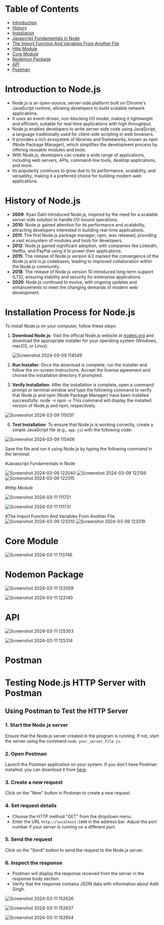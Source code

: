 # Table of Contents

- [Introduction](#introduction)
- [History](#history)
- [Installation](#installation)
- [Javascript Fundamentals in Node](#Javascript-Fundamentals-in-Node)
- [The Import Function And Variables From Another File](The-Import-Function-And-Variables-From-Another-File)
- [Http Module](#Http-Module)
- [Core Module ](Core-Module)
- [Nodemon Package](Nodemon-Package)
- [API](API)
- [Postman](Postman)


# Introduction to Node.js

- Node.js is an open-source, server-side platform built on Chrome's JavaScript runtime, allowing developers to build scalable network applications.
- It uses an event-driven, non-blocking I/O model, making it lightweight and efficient, suitable for real-time applications with high throughput.
- Node.js enables developers to write server-side code using JavaScript, a language traditionally used for client-side scripting in web browsers.
- It provides a rich ecosystem of libraries and frameworks, known as npm (Node Package Manager), which simplifies the development process by offering reusable modules and tools.
- With Node.js, developers can create a wide range of applications, including web servers, APIs, command-line tools, desktop applications, and more.
- Its popularity continues to grow due to its performance, scalability, and versatility, making it a preferred choice for building modern web applications.

# History of Node.js

- **2009**: Ryan Dahl introduced Node.js, inspired by the need for a scalable server-side solution to handle I/O-bound operations.
- **2010**: Node.js gained attention for its performance and scalability, attracting developers interested in building real-time applications.
- **2011**: The first Node.js package manager, npm, was released, providing a vast ecosystem of modules and tools for developers.
- **2012**: Node.js gained significant adoption, with companies like LinkedIn, Netflix, and PayPal using it to power their applications.
- **2015**: The release of Node.js version 4.0 marked the convergence of the Node.js and io.js codebases, leading to improved collaboration within the Node.js community.
- **2018**: The release of Node.js version 10 introduced long-term support (LTS), ensuring stability and security for enterprise applications.
- **2020**: Node.js continued to evolve, with ongoing updates and enhancements to meet the changing demands of modern web development.

# Installation Process for Node.js

To install Node.js on your computer, follow these steps:

1. **Download Node.js**: Visit the official Node.js website at [nodejs.org](https://nodejs.org) and download the appropriate installer for your operating system (Windows, macOS, or Linux).

   ![Screenshot 2024-03-09 114549](https://github.com/Aditi22222/Node.js-/assets/162342704/6d67d8c3-f46b-4628-be25-667bb6bfe77f)

3. **Run Installer**: Once the download is complete, run the installer and follow the on-screen instructions. Accept the license agreement and choose the installation directory if prompted.

4. **Verify Installation**: After the installation is complete, open a command prompt or terminal window and type the following command to verify that Node.js and npm (Node Package Manager) have been installed successfully:
node -v
npm -v
This command will display the installed version of Node.js and npm, respectively.

![Screenshot 2024-03-09 115031](https://github.com/Aditi22222/Node.js-/assets/162342704/0f7271ca-f7e9-4ae8-866b-18ca9fb39c36)


6. **Test Installation**: To ensure that Node.js is working correctly, create a simple JavaScript file (e.g., `app.js`) with the following code:

![Screenshot 2024-03-09 115406](https://github.com/Aditi22222/Node.js-/assets/162342704/d3e5de49-1ed7-4c56-a64b-2e9741e480d0)

Save the file and run it using Node.js by typing the following command in the terminal.

#Javascript Fundamentals in Node

![Screenshot 2024-03-09 122040](https://github.com/Aditi22222/Node.js-/assets/162342704/2983b408-0822-4217-bd79-d526b406cca0)
![Screenshot 2024-03-09 122156](https://github.com/Aditi22222/Node.js-/assets/162342704/7f6fa3de-93f3-4c4e-86dc-e5016dcda1fd)
![Screenshot 2024-03-09 122315](https://github.com/Aditi22222/Node.js-/assets/162342704/238f1950-bbe9-4f22-b05e-4886309b3038)

#Http Module

![Screenshot 2024-03-11 111721](https://github.com/Aditi22222/Node.js-/assets/162342704/4295380a-defc-4f4e-8e7e-9fecd85a33ff)

![Screenshot 2024-03-11 111731](https://github.com/Aditi22222/Node.js-/assets/162342704/5f446aaf-90bd-4305-a552-fdb3618e1033)

#The Import Function And Variables From Another File
![Screenshot 2024-03-09 123310](https://github.com/Aditi22222/Node.js-/assets/162342704/3fa8d5f0-8213-4612-a890-928c195a93b9)
![Screenshot 2024-03-09 123318](https://github.com/Aditi22222/Node.js-/assets/162342704/6fe4933a-0107-4503-90a1-5d856c049c94)
# Core Module  
![Screenshot 2024-03-11 113746](https://github.com/Aditi22222/Node.js-/assets/162342704/1648955a-b5fa-4c08-8644-f1dd023ef6ca)
# Nodemon Package

![Screenshot 2024-03-11 122059](https://github.com/Aditi22222/Node.js-/assets/162342704/0f74eaf1-74a1-4c18-a97e-09aa260601b3)

![Screenshot 2024-03-11 122140](https://github.com/Aditi22222/Node.js-/assets/162342704/0e376b6d-7623-406e-b28c-3743186643a1)
# API 

![Screenshot 2024-03-11 125303](https://github.com/Aditi22222/Node.js-/assets/162342704/768ae9b0-8d86-475f-9c2c-8fc11cffac88)

![Screenshot 2024-03-11 125314](https://github.com/Aditi22222/Node.js-/assets/162342704/6e06adaf-b6b9-4d0c-9e01-52681e5a5e7a)

# Postman

# Testing Node.js HTTP Server with Postman

## Using Postman to Test the HTTP Server

### 1. Start the Node.js server
Ensure that the Node.js server created in the program is running. If not, start the server using the command `node your_server_file.js`.

### 2. Open Postman
Launch the Postman application on your system. If you don't have Postman installed, you can download it from [here](https://www.postman.com/downloads/).

### 3. Create a new request
Click on the "New" button in Postman to create a new request.

### 4. Set request details
- Choose the HTTP method "GET" from the dropdown menu.
- Enter the URL `http://localhost:5000` in the address bar. Adjust the port number if your server is running on a different port.

### 5. Send the request
Click on the "Send" button to send the request to the Node.js server.

### 6. Inspect the response
- Postman will display the response received from the server in the response body section.
- Verify that the response contains JSON data with information about Aditi Singh.



![Screenshot 2024-03-11 152626](https://github.com/Aditi22222/Node.js-/assets/162342704/3c50eb54-0299-43d2-ae10-db1bf154740e)

![Screenshot 2024-03-11 152637](https://github.com/Aditi22222/Node.js-/assets/162342704/c3a956ea-f8bc-40db-9b7f-4e18b0055a2e)

![Screenshot 2024-03-11 152654](https://github.com/Aditi22222/Node.js-/assets/162342704/8e71be5c-edb7-489f-a9b4-331639384cde)

